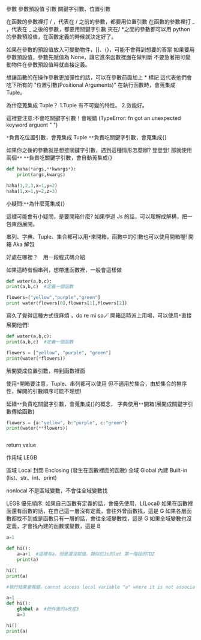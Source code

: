 <!-- 參數、引數 -->

參數 參數預設值
引數 關鍵字引數、位置引數

<!-- 位置引數、關鍵字引數 -->

在函數的參數裡打 / ，代表在 / 之前的參數，都要用位置引數
在函數的參數裡打 _ ，代表在 _ 之後的參數，都要用關鍵字引數
夾在/ \*之間的參數都可以用
python 的參數預設值，在函數定義的時候就決定好了。

<!-- 參數預設值 -->

如果在參數的預設值放入可變動物件，[]、{}，可能不會得到想要的答案
如果要用參數預設值，參數先賦值為 None，讓它進來函數裡面在做判斷
不要急著把可變動物件在參數預設值時就直接定義。

<!-- 不定數量參數-->

想讓函數的在操作參數更加彈性的話，可以在參數前面加上 \* 標記
這代表他們會吃下所有的 "位置引數(Positional Arguments)"
在執行函數時，會蒐集成 Tuple。

為什麼蒐集成 Tuple？
1.Tuple 有不可變的特性。 2.效能好。

這裡要注意:不會吃關鍵字引數！會報錯 (TypeError: fn got an unexpected keyword arguent " ")

`*`負責吃位置引數，會蒐集成 Tuple
`**`負責吃關鍵字引數，會蒐集成{}

如果你之後的參數就是想接關鍵字引數，遇到這種情形怎麼辦?
登登登! 那就使用兩個`**`
`**`負責吃關鍵字引數，會自動蒐集成{}

```python
def haha(*args,**kwargs*):
    print(args,kwargs)

haha(1,2,3,x=1,y=2)
haha(1,x=1,y=2,z=3)
```

小疑問:`**`為什麼蒐集成{}

<!-- 引數開箱(Unpacking) -->

這裡可能會有小疑問，是要開箱什麼?
如果學過 Js 的話，可以理解成解構，把一包東西展開。

串列、字典、Tuple、集合都可以用`*`來開箱，函數中的引數也可以使用開箱喔!
開箱 Aka 解包

好處在哪裡？　用一段程式碼介紹

如果這時有個串列，想帶進函數裡，一般會這樣做

```python
def water(a,b,c):
print(a,b,c)  #定義一個函數

flowers=["yellow","purple","green"]
print water(flowers[0],flowers[1],flowers[2])
```

寫久了覺得這種方式很麻煩 ，do re mi so🪄
開箱這時派上用場，可以使用`*`直接展開他們!

```python
def water(a,b,c):
print(a,b,c)  #定義一個函數

flowers = ["yellow", "purple", "green"]
print(water(*flowers))
```

解開變成位置引數，帶到函數裡面

使用`*`開箱要注意，Tuple、串列都可以使用
但不適用於集合，由於集合的無序性，解開的引數順序可能不理想!

延續`**`負責吃關鍵字引數，會蒐集成{}的概念，
字典使用`**`開箱(展開成關鍵字引數傳給函數)

```python
flowers = {a:"yellow", b:"purple", c:"green"}
print(water(**flowers))
```

<!-- Docstring -->

```

```

<!-- 回傳值 -->

return value

<!-- Python 作用域 -->

作用域 LEGB

區域 Local
封閉 Enclosing (發生在函數裡面的函數)
全域 Global
內建 Built-in (list、str、int、print)

nonlocal 不是區域變數，不會往全域變數找

LEGB 優先順序:
如果自己函數有定義的話，會優先使用，L(Local)
如果在函數裡面還有函數的話，在自己這一層沒有定義，會往外曾函數找，這是 G
如果各層函數都找不到或是函數只有一層的話，會往全域變數找，這是 G
如果全域變數也沒定義，才會找內建的函數或變數，這是 B

<!-- a=a+1 -->

```python
a=1

def hi():
    a=a+1  #這裡有a，但是還沒賦值，類似於Js的let 第一階段的TDZ
    print(a)

hi()
print(a)

#執行結果會報錯，cannot access local variable "a" where it is not associated with a value
```

```Python
a=1
def hi():
    global a  #把外面的a改成3
    a=3

hi()
print(a)
```
